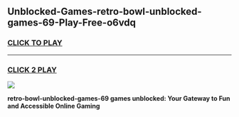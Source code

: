 
## Unblocked-Games-retro-bowl-unblocked-games-69-Play-Free-o6vdq
<h3>
<a href="https://premium76.site?title=retro-bowl-unblocked-games-69&ref=17A">CLICK TO PLAY</a></h3>
<hr>

<h3>
<a href="https://premium76.site?title=retro-bowl-unblocked-games-69&ref=17A">CLICK 2 PLAY</a>
  
</h3>

<a href="https://premium76.site?title=retro-bowl-unblocked-games-69&ref=17A"><img src="https://clearcache.store/games.png"></a>


**retro-bowl-unblocked-games-69 games unblocked: Your Gateway to Fun and Accessible Online Gaming**
